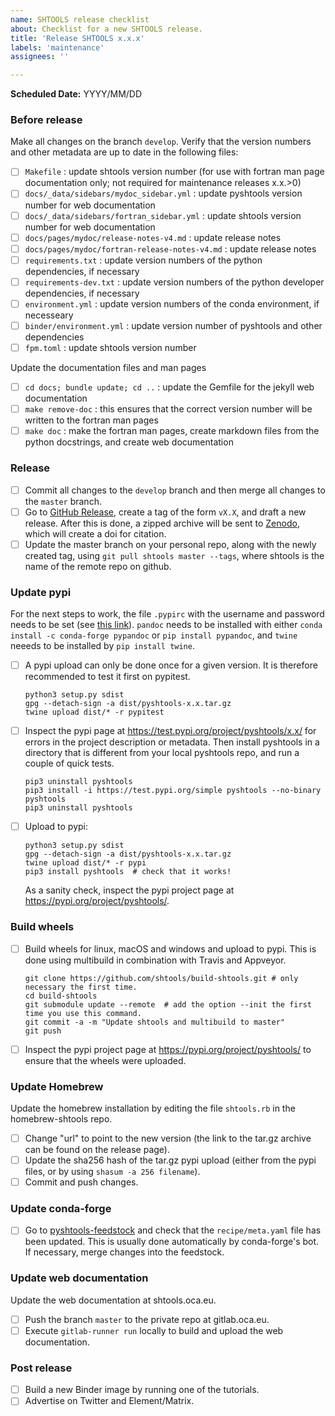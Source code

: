 ```yaml
---
name: SHTOOLS release checklist
about: Checklist for a new SHTOOLS release.
title: 'Release SHTOOLS x.x.x'
labels: 'maintenance'
assignees: ''

---
```


**Scheduled Date:** YYYY/MM/DD

### Before release ###
Make all changes on the branch `develop`. Verify that the version numbers and other metadata are up to date in the following files:
- [ ] `Makefile` : update shtools version number (for use with fortran man page documentation only; not required for maintenance releases x.x.>0)
- [ ] `docs/_data/sidebars/mydoc_sidebar.yml` : update pyshtools version number for web documentation
- [ ] `docs/_data/sidebars/fortran_sidebar.yml` : update shtools version number for web documentation
- [ ] `docs/pages/mydoc/release-notes-v4.md` : update release notes
- [ ] `docs/pages/mydoc/fortran-release-notes-v4.md` : update release notes
- [ ] `requirements.txt` : update version numbers of the python dependencies, if necessary
- [ ] `requirements-dev.txt` : update version numbers of the python developer dependencies, if necessary
- [ ] `environment.yml` : update version numbers of the conda environment, if necesseary
- [ ] `binder/environment.yml` : update version number of pyshtools and other dependencies
- [ ] `fpm.toml` : update shtools version number

Update the documentation files and man pages
- [ ] `cd docs; bundle update; cd ..` : update the Gemfile for the jekyll web documentation
- [ ] `make remove-doc` : this ensures that the correct version number will be written to the fortran man pages
- [ ] `make doc` : make the fortran man pages, create markdown files from the python docstrings, and create web documentation

### Release ###
- [ ] Commit all changes to the `develop` branch and then merge all changes to the `master` branch.
- [ ] Go to [GitHub Release](https://github.com/SHTOOLS/SHTOOLS/releases), create a tag of the form `vX.X`, and draft a new release. After this is done, a zipped archive will be sent to [Zenodo](https://doi.org/10.5281/zenodo.592762), which will create a doi for citation.
- [ ] Update the master branch on your personal repo, along with the newly created tag, using `git pull shtools master --tags`, where shtools is the name of the remote repo on github.

### Update pypi ###
For the next steps to work, the file ```.pypirc``` with the username and password needs to be set (see [this link](https://packaging.python.org/guides/migrating-to-pypi-org/#uploading)). ```pandoc``` needs to be installed with either ```conda install -c conda-forge pypandoc``` or ```pip install pypandoc```, and ```twine``` neeeds to be installed by ```pip install twine```.
- [ ] A pypi upload can only be done once for a given version. It is therefore recommended to test it first on pypitest.
    ```
    python3 setup.py sdist
    gpg --detach-sign -a dist/pyshtools-x.x.tar.gz
    twine upload dist/* -r pypitest
    ```
- [ ] Inspect the pypi page at https://test.pypi.org/project/pyshtools/x.x/ for errors in the project description or metadata. Then install pyshtools in a directory that is different from your local pyshtools repo, and run a couple of quick tests.
    ```
    pip3 uninstall pyshtools
    pip3 install -i https://test.pypi.org/simple pyshtools --no-binary pyshtools
    pip3 uninstall pyshtools
    ```
- [ ] Upload to pypi:
    ```
    python3 setup.py sdist
    gpg --detach-sign -a dist/pyshtools-x.x.tar.gz
    twine upload dist/* -r pypi
    pip3 install pyshtools  # check that it works!
    ```
    As a sanity check, inspect the pypi project page at https://pypi.org/project/pyshtools/.

### Build wheels ###
- [ ] Build wheels for linux, macOS and windows and upload to pypi. This is done using multibuild in combination with Travis and Appveyor.
    ```
    git clone https://github.com/shtools/build-shtools.git # only necessary the first time.
    cd build-shtools
    git submodule update --remote  # add the option --init the first time you use this command.
    git commit -a -m "Update shtools and multibuild to master"
    git push
    ```
- [ ] Inspect the pypi project page at https://pypi.org/project/pyshtools/ to ensure that the wheels were uploaded.

### Update Homebrew ###
Update the homebrew installation by editing the file `shtools.rb` in the homebrew-shtools repo.
- [ ] Change "url" to point to the new version (the link to the tar.gz archive can be found on the release page).
- [ ] Update the sha256 hash of the tar.gz pypi upload (either from the pypi files, or by using `shasum -a 256 filename`).
- [ ] Commit and push changes.

### Update conda-forge ###
- [ ] Go to [pyshtools-feedstock](https://github.com/conda-forge/pyshtools-feedstock) and check that the `recipe/meta.yaml` file has been updated. This is usually done automatically by conda-forge's bot. If necessary, merge changes into the feedstock.

### Update web documentation ###
Update the web documentation at shtools.oca.eu.
- [ ] Push the branch `master` to the private repo at gitlab.oca.eu.
- [ ] Execute `gitlab-runner run` locally to build and upload the web documentation.

### Post release ###
- [ ] Build a new Binder image by running one of the tutorials.
- [ ] Advertise on Twitter and Element/Matrix.

